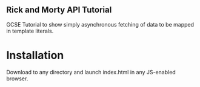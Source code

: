 ## Rick and Morty API Tutorial

GCSE Tutorial to show simply asynchronous fetching of data to be mapped in template literals.

# Installation

Download to any directory and launch index.html in any JS-enabled browser.
